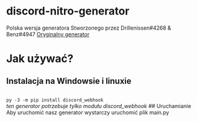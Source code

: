 # discord-nitro-generator
Polska wersja generatora Stworzonego przez Drillenissen#4268 & Benz#4947
<a href="https://github.com/logicguy1/Discord-Nitro-Gen-and-Checker">Oryginalny generator</a>

# Jak używać?
## Instalacja na Windowsie i linuxie
<code>
py -3 -m pip install discord_webhook
</code>

<em>
ten generator potrzebuje tylko modułu discord_webhook
</em>
## Uruchamianie
Aby uruchomić nasz generator wystarczy uruchomić plik main.py
